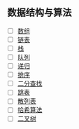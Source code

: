 ## 数据结构与算法

- [ ] [数组](com.jungle.ds/array/README.md) 
- [ ] [链表](com.jungle.ds/linked/README.md) 
- [ ] [栈](com.jungle.ds/stack/README.md) 
- [ ] [队列](com.jungle.ds/queue/README.md) 
- [ ] [递归](com.jungle.ds/recursion/README.md) 
- [ ] [排序](com.jungle.ds/sort/README.md) 
- [ ] [二分查找](com.jungle.ds/search/README.md) 
- [ ] [跳表](com.jungle.ds/skip_list/README.md) 
- [ ] [散列表](com.jungle.ds/hash_table/README.md) 
- [ ] [哈希算法](com.jungle.ds/hash_alg/README.md) 
- [ ] [二叉树](com.jungle.ds/binary_tree/README.md) 
